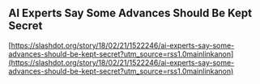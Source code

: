 ## AI Experts Say Some Advances Should Be Kept Secret
  
  [https://slashdot.org/story/18/02/21/1522246/ai-experts-say-some-advances-should-be-kept-secret?utm_source=rss1.0mainlinkanon](https://slashdot.org/story/18/02/21/1522246/ai-experts-say-some-advances-should-be-kept-secret?utm_source=rss1.0mainlinkanon)